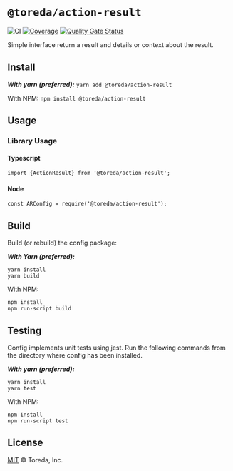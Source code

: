 # `@toreda/action-result`

![CI](https://github.com/toreda/action-result/workflows/CI/badge.svg?branch=master) [![Coverage](https://sonarcloud.io/api/project_badges/measure?project=toreda_action-result&metric=coverage)](https://sonarcloud.io/dashboard?id=toreda_action-result) [![Quality Gate Status](https://sonarcloud.io/api/project_badges/measure?project=toreda_action-result&metric=alert_status)](https://sonarcloud.io/dashboard?id=toreda_action-result)


Simple interface return a result and details or context about the result.

## Install

***With yarn (preferred):***
```yarn add @toreda/action-result```

With NPM:
```npm install @toreda/action-result```

## Usage

### Library Usage

#### Typescript
```
import {ActionResult} from '@toreda/action-result';
```

#### Node
```
const ARConfig = require('@toreda/action-result');
```

## Build
Build (or rebuild) the config package:

***With Yarn (preferred):***
```
yarn install
yarn build
```

With NPM:
```
npm install
npm run-script build
```

## Testing

Config implements unit tests using jest. Run the following commands from the directory where config has been installed.

***With yarn (preferred):***
```
yarn install
yarn test
```

With NPM:
```
npm install
npm run-script test
```

## License
[MIT](LICENSE) &copy; Toreda, Inc.